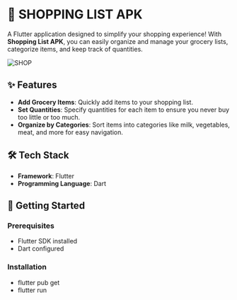 # 🛒 SHOPPING LIST APK

A Flutter application designed to simplify your shopping experience! With **Shopping List APK**, you can easily organize and manage your grocery lists, categorize items, and keep track of quantities.


![SHOP](https://github.com/user-attachments/assets/1b1cc8ab-79fd-492a-8ce2-9297a7f809f2)


## ✨ Features

- **Add Grocery Items**: Quickly add items to your shopping list.  
- **Set Quantities**: Specify quantities for each item to ensure you never buy too little or too much.  
- **Organize by Categories**: Sort items into categories like milk, vegetables, meat, and more for easy navigation.  

## 🛠️ Tech Stack

- **Framework**: Flutter  
- **Programming Language**: Dart  

## 🚀 Getting Started

### Prerequisites

- Flutter SDK installed  
- Dart configured  

### Installation
- flutter pub get
- flutter run



